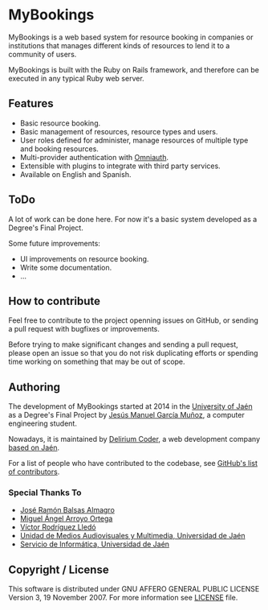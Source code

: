 # MyBookings

MyBookings is a web based system for resource booking in companies or institutions that manages different kinds of resources to lend it to a community of users.

MyBookings is built with the Ruby on Rails framework, and therefore can be executed in any typical Ruby web server.

## Features

- Basic resource booking.
- Basic management of resources, resource types and users.
- User roles defined for administer, manage resources of multiple type and booking resources.
- Multi-provider authentication with [Omniauth](//github.com/intridea/omniauth).
- Extensible with plugins to integrate with third party services.
- Available on English and Spanish.

## ToDo

A lot of work can be done here. For now it's a basic system developed as a Degree's Final Project.

Some future improvements:

- UI improvements on resource booking.
- Write some documentation.
- …

## How to contribute

Feel free to contribute to the project openning issues on GitHub, or sending a pull request with bugfixes or improvements.

Before trying to make significant changes and sending a pull request, please open an issue so that you do not risk duplicating efforts or spending time working on something that may be out of scope.

## Authoring

The development of MyBookings started at 2014 in the [University of Jaén](http://www.ujaen.es/) as a Degree's Final Project by [Jesús Manuel García Muñoz](//github.com/skuark), a computer engineering student.

Nowadays, it is maintained by [Delirium Coder](http://www.deliriumcoder.com), a web development company [based on Jaén](http://www.lugaresmiticosdejaen.com).

For a list of people who have contributed to the codebase, see [GitHub's list of contributors](https://github.com/dlcoder/mybookings/contributors).

### Special Thanks To

- [José Ramón Balsas Almagro](//github.com/jrbalsas)
- [Miguel Ángel Arroyo Ortega](//github.com/maxcosworth)
- [Víctor Rodríguez Lledó](//github.com/vlledo)
- [Unidad de Medios Audiovisuales y Multimedia, Universidad de Jaén](http://www.ujaen.es/sci/invdoc/audiov/)
- [Servicio de Informática, Universidad de Jaén](http://www10.ujaen.es/conocenos/servicios-unidades/sinformatica)

## Copyright / License

This software is distributed under GNU AFFERO GENERAL PUBLIC LICENSE Version 3, 19 November 2007. For more information see [LICENSE](LICENSE) file.
